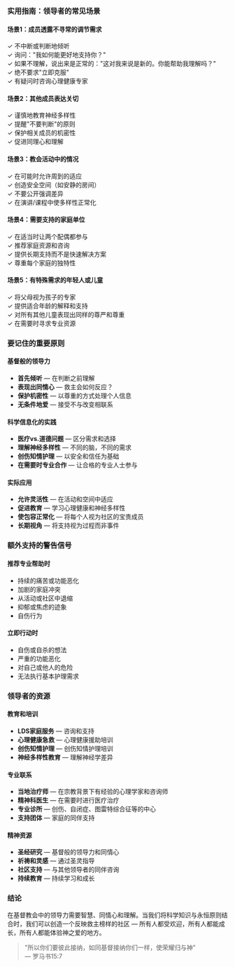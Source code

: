 ### 实用指南：领导者的常见场景

#### 场景1：成员透露不寻常的调节需求
✓ 不中断或判断地倾听<br/>
✓ 询问："我如何能更好地支持你？"<br/>
✓ 如果不理解，说出来是正常的："这对我来说是新的。你能帮助我理解吗？"<br/>
✓ 绝不要求"立即克服"<br/>
✓ 有疑问时咨询心理健康专家<br/>

#### 场景2：其他成员表达关切
✓ 谨慎地教育神经多样性<br/>
✓ 提醒"不要判断"的原则<br/>
✓ 保护相关成员的机密性<br/>
✓ 促进同理心和理解<br/>

#### 场景3：教会活动中的情况
✓ 在可能时允许周到的适应<br/>
✓ 创造安全空间（如安静的房间）<br/>
✓ 不要公开强调差异<br/>
✓ 在演讲/课程中使多样性正常化<br/>

#### 场景4：需要支持的家庭单位
✓ 在适当时让两个配偶都参与<br/>
✓ 推荐家庭资源和咨询<br/>
✓ 提供长期支持而不是快速解决方案<br/>
✓ 尊重每个家庭的独特性<br/>

#### 场景5：有特殊需求的年轻人或儿童
✓ 将父母视为孩子的专家<br/>
✓ 提供适合年龄的解释和支持<br/>
✓ 对所有其他儿童表现出同样的尊严和尊重<br/>
✓ 在需要时寻求专业资源<br/>

### 要记住的重要原则

#### 基督般的领导力
- **首先倾听** — 在判断之前理解
- **表现出同情心** — 救主会如何反应？
- **保护机密性** — 以尊重的方式处理个人信息
- **无条件地爱** — 接受不与改变相联系

#### 科学信息化的实践
- **医疗vs.道德问题** — 区分需求和选择
- **理解神经多样性** — 不同的脑，不同的需求
- **创伤知情护理** — 以安全和信任为基础
- **在需要时专业合作** — 让合格的专业人士参与

#### 实际应用
- **允许灵活性** — 在活动和空间中适应
- **促进教育** — 学习心理健康和神经多样性
- **使包容正常化** — 将每个人视为社区的宝贵成员
- **长期视角** — 将支持视为过程而非事件

### 额外支持的警告信号

#### 推荐专业帮助时
- 持续的痛苦或功能恶化
- 加剧的家庭冲突
- 从活动或社区中退缩
- 抑郁或焦虑的迹象
- 自伤行为

#### 立即行动时
- 自伤或自杀的想法
- 严重的功能恶化
- 对自己或他人的危险
- 无法执行基本护理需求

### 领导者的资源

#### 教育和培训
- **LDS家庭服务** — 咨询和支持
- **心理健康急救** — 心理健康援助培训
- **创伤知情护理** — 创伤知情护理培训
- **神经多样性教育** — 理解神经学差异

#### 专业联系
- **当地治疗师** — 在宗教背景下有经验的心理学家和咨询师
- **精神科医生** — 在需要时进行医疗治疗
- **专业诊所** — 创伤、自闭症、图雷特综合征等的中心
- **支持团体** — 家庭的同伴支持

#### 精神资源
- **圣经研究** — 基督般的领导力和同情心
- **祈祷和灵感** — 通过圣灵指导
- **社区支持** — 与其他领导者的同伴咨询
- **持续教育** — 持续学习和成长

### 结论

在基督教会中的领导力需要智慧、同情心和理解。当我们将科学知识与永恒原则结合时，我们可以创造一个反映救主榜样的社区 — 所有人都受欢迎，所有人都能成长，所有人都能体验神之爱的地方。

> "所以你们要彼此接纳，如同基督接纳你们一样，使荣耀归与神"  
> — 罗马书15:7
